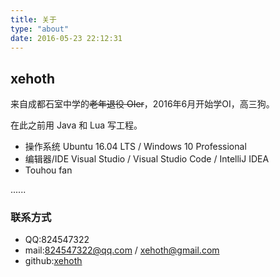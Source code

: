 ```yaml
---
title: 关于
type: "about"
date: 2016-05-23 22:12:31
---
```

## xehoth
来自成都石室中学的~~老年退役 OIer~~，2016年6月开始学OI，高三狗。

在此之前用 Java 和 Lua 写工程。

- 操作系统 Ubuntu 16.04 LTS / Windows 10 Professional
- 编辑器/IDE Visual Studio / Visual Studio Code / IntelliJ IDEA
- Touhou fan

......

### 联系方式
- QQ:824547322
- mail:824547322@qq.com / xehoth@gmail.com
- github:[xehoth](https://github.com/XeHoTh)